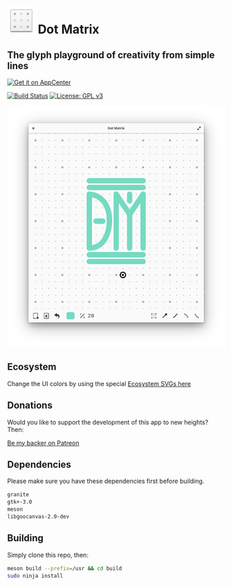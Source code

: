 # ![icon](data/icon.png) Dot Matrix

## The glyph playground of creativity from simple lines

[![Get it on AppCenter](https://appcenter.elementary.io/badge.svg)](https://appcenter.elementary.io/com.github.lainsce.dot-matrix)

[![Build Status](https://travis-ci.org/lainsce/dot-matrix.svg?branch=master)](https://travis-ci.org/lainsce/dot-matrix)
[![License: GPL v3](https://img.shields.io/badge/License-GPL%20v3-blue.svg)](http://www.gnu.org/licenses/gpl-3.0)

![Screenshot](data/shot.png)

## Ecosystem

Change the UI colors by using the special [Ecosystem SVGs here](https://github.com/hundredrabbits/Themes/)

## Donations

Would you like to support the development of this app to new heights? Then:

[Be my backer on Patreon](https://www.patreon.com/lainsce)

## Dependencies

Please make sure you have these dependencies first before building.

```bash
granite
gtk+-3.0
meson
libgoocanvas-2.0-dev
```

## Building

Simply clone this repo, then:

```bash
meson build --prefix=/usr && cd build
sudo ninja install
```

